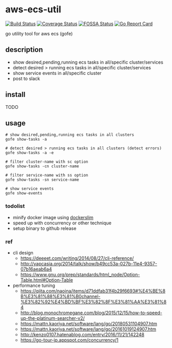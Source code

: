 # aws-ecs-util

[![Build Status](https://travis-ci.org/ntk1000/aws-ecs-util.svg?branch=master)](https://travis-ci.org/ntk1000/aws-ecs-util)
[![Coverage Status](https://coveralls.io/repos/github/ntk1000/aws-ecs-util/badge.svg?branch=master)](https://coveralls.io/github/ntk1000/aws-ecs-util?branch=master)
[![FOSSA Status](https://app.fossa.io/api/projects/git%2Bgithub.com%2Fntk1000%2Faws-ecs-util.svg?type=shield)](https://app.fossa.io/projects/git%2Bgithub.com%2Fntk1000%2Faws-ecs-util?ref=badge_shield)
[![Go Report Card](https://goreportcard.com/badge/github.com/ntk1000/aws-ecs-util)](https://goreportcard.com/report/github.com/ntk1000/aws-ecs-util)

go utility tool for aws ecs (gofe)

## description

* show desired,pending,running ecs tasks in all/specific cluster/services
* detect desired > running ecs tasks in all/specific cluster/services
* show service events in all/specific cluster
* post to slack

## install

TODO

## usage

```
# show desired,pending,running ecs tasks in all clusters
gofe show-tasks -a

# detect desired > running ecs tasks in all clusters (detect errors)
gofe show-tasks -a -e

# filter cluster-name with sc option
gofe show-tasks -cn cluster-name

# filter service-name with ss option
gofe show-tasks -sn service-name

# show service events
gofe show-events

```

### todolist

* minify docker image using [dockerslim](https://github.com/docker-slim/docker-slim)
* speed up with concurrency or other technique
* setup binary to github release

### ref

* cli design
	* https://deeeet.com/writing/2014/08/27/cli-reference/
	* http://yapcasia.org/2014/talk/show/b49cc53a-027b-11e4-9357-07b16aeab6a4
	* https://www.gnu.org/prep/standards/html_node/Option-Table.html#Option-Table
* performance tuning
	* https://qiita.com/naoina/items/d71ddfab31f4b29f6693#%E4%BE%8B%E3%81%88%E3%81%B0channel-%E3%82%92%E4%BD%BF%E3%82%8F%E3%81%AA%E3%81%84
	* http://blog.monochromegane.com/blog/2015/12/15/how-to-speed-up-the-platinum-searcher-v2/
	* https://mattn.kaoriya.net/software/lang/go/20180531104907.htm
	* https://mattn.kaoriya.net/software/lang/go/20161019124907.htm
	* http://kenzo0107.hatenablog.com/entry/2016/11/21/142248
	* https://go-tour-jp.appspot.com/concurrency/1

